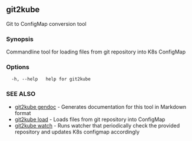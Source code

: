 ## git2kube

Git to ConfigMap conversion tool

### Synopsis

Commandline tool for loading files from git repository into K8s ConfigMap

### Options

```
  -h, --help   help for git2kube
```

### SEE ALSO

* [git2kube gendoc](git2kube_gendoc.md)	 - Generates documentation for this tool in Markdown format
* [git2kube load](git2kube_load.md)	 - Loads files from git repository into ConfigMap
* [git2kube watch](git2kube_watch.md)	 - Runs watcher that periodically check the provided repository and updates K8s configmap accordingly

